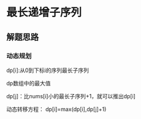 # 最长递增子序列

## 解题思路

### 动态规划 

dp[i]:从0到下标i的序列最长子序列

dp数组中的最大值

dp[j]：比nums[i]小的最长子序列+1，就可以推出dp[i]

动态转移方程： dp[i]=max(dp[i],dp[j]+1)
